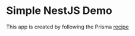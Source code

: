 # Simple NestJS Demo
This app is created by following the Prisma [recipe](https://docs.nestjs.com/recipes/prisma)